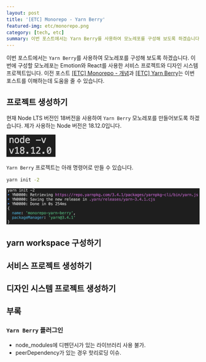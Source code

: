 ```yaml
---
layout: post
title: '[ETC] Monorepo - Yarn Berry'
featured-img: etc/monorepo.png
category: [tech, etc]
summary: 이번 포스트에서는 Yarn Berry를 사용하여 모노레포를 구성해 보도록 하겠습니다.
---
```


이번 포스트에서는 `Yarn Berry`를 사용하여 모노레포를 구성해 보도록 하겠습니다. 이번에 구성할 모노레포는 Emotion와 React를 사용한 서비스 프로젝트와 디자인 시스템 프로젝트입니다. 이전 포스트 [[ETC] Monorepo - 개념](/tech/etc/monorepo-concept/)과 [[ETC] Yarn Berry](/tech/etc/yarn-berry/)는 이번 포스트를 이해하는데 도움을 줄 수 있습니다.

## 프로젝트 생성하기
현재 Node LTS 버전인 18버전을 사용하여 `Yarn Berry` 모노레포를 만들어보도록 하겠습니다. 제가 사용하는 Node 버전은 18.12.0입니다.

![노드 버전](/assets/img/posts/etc/node_version.png)

`Yarn Berry` 프로젝트는 아래 명령어로 만들 수 있습니다.

```bash
yarn init -2
```

![Yarn Berry 프로젝트 만들기](/assets/img/posts/etc/create_yarn_berry_project.png)

## yarn workspace 구성하기

## 서비스 프로젝트 생성하기

## 디자인 시스템 프로젝트 생성하기

## 부록
### `Yarn Berry` 플러그인

- node_modules에 디펜던시가 있는 라이브러리 사용 불가.
- peerDependency가 있는 경우 핫리로딩 이슈.
